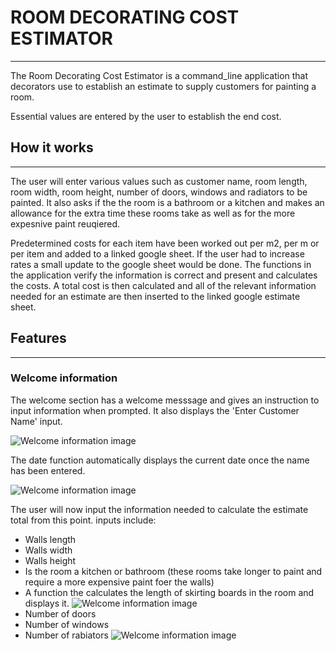 # ROOM DECORATING COST ESTIMATOR

***

The Room Decorating Cost Estimator is a command_line application that decorators use to establish an estimate to supply customers for painting a room. 

Essential values are entered by the user to establish the end cost.




## How it works
***

The user will enter various values such as customer name, room length, room width, room height, number of doors, windows and radiators to be painted.
It also asks if the the room is a bathroom or a kitchen and makes an allowance for the extra time these rooms take as well as for the more expesnive paint reuqiered. 

Predetermined costs for each item have been worked out per m2, per m or per item and added to a linked google sheet. 
If the user had to increase rates a small update to the google sheet would be done. 
The functions in the application verify the information is correct and present and calculates the costs. 
A total cost is then calculated and all of the relevant information needed for an estimate are then inserted to the linked google estimate sheet. 

## Features
***

### Welcome information

The welcome section has a welcome messsage and gives an instruction to input information when prompted.
It also displays the 'Enter Customer Name' input.

![Welcome information image](https://i.imgur.com/qa5rXWV.png)

The date function automatically displays the current date once the name has been entered.

![Welcome information image](https://i.imgur.com/KnHeITt.png)

The user will now input the information needed to calculate the estimate total from this point.
inputs include:
- Walls length
- Walls width
- Walls height
- Is the room a kitchen or bathroom (these rooms take longer to paint and require a more expensive paint foer the walls)
- A function the calculates the length of skirting boards in the room and displays it.
![Welcome information image](https://i.imgur.com/sAr6vYP.png)
- Number of doors
- Number of windows
- Number of rabiators
![Welcome information image](https://i.imgur.com/YFve33O.png)
